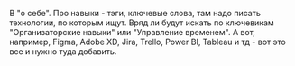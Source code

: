 В "о себе". Про навыки - тэги, ключевые слова, там надо писать технологии, по которым ищут. Вряд ли будут искать по ключевикам "Организаторские навыки" или "Управление временем". А вот, например, Figma, Adobe XD, Jira, Trello, Power BI, Tableau и тд -  вот это все и нужно туда добавить.